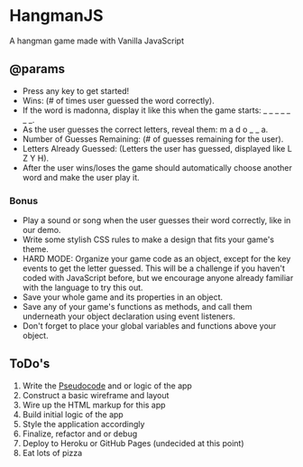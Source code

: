 
# HangmanJS

A hangman game made with Vanilla JavaScript

## @params

* Press any key to get started!
* Wins: (# of times user guessed the word correctly).
* If the word is madonna, display it like this when the game starts: _ _ _ _ _ _ _.
* As the user guesses the correct letters, reveal them: m a d o _  _ a.
* Number of Guesses Remaining: (# of guesses remaining for the user).
* Letters Already Guessed: (Letters the user has guessed, displayed like L Z Y H).
* After the user wins/loses the game should automatically choose another word and make the user play it.

### Bonus
* Play a sound or song when the user guesses their word correctly, like in our demo.
* Write some stylish CSS rules to make a design that fits your game's theme.
* HARD MODE: Organize your game code as an object, except for the key events to get the letter guessed. This will be a challenge if you haven't coded with JavaScript before, but we encourage anyone already familiar with the language to try this out.
* Save your whole game and its properties in an object.
* Save any of your game's functions as methods, and call them underneath your object declaration using event listeners.
* Don't forget to place your global variables and functions above your object.

## ToDo's

1. Write the [Pseudocode](https://en.wikipedia.org/wiki/Pseudocode) and or logic of the app
2. Construct a basic wireframe and layout
3. Wire up the HTML markup for this app
4. Build initial logic of the app
5. Style the application accordingly
6. Finalize, refactor and or debug
7. Deploy to Heroku or GitHub Pages (undecided at this point)
8. Eat lots of pizza